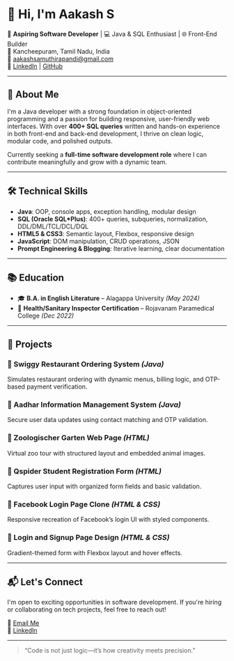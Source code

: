 # 👋 Hi, I'm Aakash S

🎯 **Aspiring Software Developer** | 💻 Java & SQL Enthusiast | 🌐 Front-End Builder  
📍 Kancheepuram, Tamil Nadu, India  
📧 [aakashsamuthirapandi@gmail.com](mailto:aakashsamuthirapandi@gmail.com)  
🔗 [LinkedIn](https://linkedin.com/in/aakash-s-a253822b3) | [GitHub](https://github.com/AakashSak)

---

## 🚀 About Me

I'm a Java developer with a strong foundation in object-oriented programming and a passion for building responsive, user-friendly web interfaces. With over **400+ SQL queries** written and hands-on experience in both front-end and back-end development, I thrive on clean logic, modular code, and polished outputs.

Currently seeking a **full-time software development role** where I can contribute meaningfully and grow with a dynamic team.

---

## 🛠️ Technical Skills

- **Java**: OOP, console apps, exception handling, modular design  
- **SQL (Oracle SQL*Plus)**: 400+ queries, subqueries, normalization, DDL/DML/TCL/DCL/DQL  
- **HTML5 & CSS3**: Semantic layout, Flexbox, responsive design  
- **JavaScript**: DOM manipulation, CRUD operations, JSON  
- **Prompt Engineering & Blogging**: Iterative learning, clear documentation

---

## 📚 Education

- 🎓 **B.A. in English Literature** – Alagappa University *(May 2024)*  
- 🏥 **Health/Sanitary Inspector Certification** – Rojavanam Paramedical College *(Dec 2022)*

---

## 💼 Projects

### 🔹 Swiggy Restaurant Ordering System *(Java)*
Simulates restaurant ordering with dynamic menus, billing logic, and OTP-based payment verification.

### 🔹 Aadhar Information Management System *(Java)*
Secure user data updates using contact matching and OTP validation.

### 🔹 Zoologischer Garten Web Page *(HTML)*
Virtual zoo tour with structured layout and embedded animal images.

### 🔹 Qspider Student Registration Form *(HTML)*
Captures user input with organized form fields and basic validation.

### 🔹 Facebook Login Page Clone *(HTML & CSS)*
Responsive recreation of Facebook’s login UI with styled components.

### 🔹 Login and Signup Page Design *(HTML & CSS)*
Gradient-themed form with Flexbox layout and hover effects.

---

## 📬 Let's Connect

I'm open to exciting opportunities in software development. If you're hiring or collaborating on tech projects, feel free to reach out!

📧 [Email Me](mailto:aakashsamuthirapandi@gmail.com)  
🔗 [LinkedIn](https://linkedin.com/in/aakash-s-a253822b3)

---

> “Code is not just logic—it’s how creativity meets precision.”

